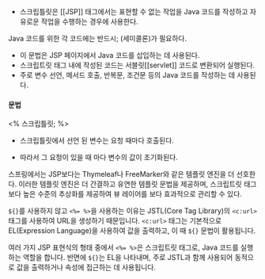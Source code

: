 - 스크립틀릿은 [[JSP]] 태그에서는 표현할 수 없는 작업을 Java 코드를 작성하고 자유로운 작업을 수행하는 경우에 사용한다.

Java 코드를 위한 각 코드에는 반드시; (세미콜론)가 필요하다.

- 이 문법은 JSP 페이지에서 Java 코드를 삽입하는 데 사용된다.
- 스크립트릿 태그 내에 작성된 코드는 서블릿[[servlet]] 코드로 변환되어 실행된다.
- 주로 변수 선언, 메서드 호출, 반복문, 조건문 등의 Java 코드를 작성하는 데 사용된다.

#### 문법

<% 스크립틀릿; %>

* 스크립틀릿에서 선언 된 변수는 요청 때마다 호출된다.
- 따라서 그 요청이 있을 때 마다 변수의 값이 초기화된다.

스프링에서는 JSP보다는 Thymeleaf나 FreeMarker와 같은 템플릿 엔진을 더 선호한다. 이러한 템플릿 엔진은 더 간결하고 유연한 템플릿 문법을 제공하며, 스크립트릿 태그보다 높은 수준의 추상화를 제공하여 뷰 레이어를 보다 효과적으로 관리할 수 있다.


`${}`를 사용하지 않고 `<%= %>`을 사용하는 이유는 JSTL(Core Tag Library)의 `<c:url>` 태그를 사용하여 URL을 생성하기 때문입니다. `<c:url>` 태그는 기본적으로 EL(Expression Language)을 사용하여 값을 출력하고, 이 때 `${}` 문법이 활용됩니다.

여러 가지 JSP 표현식의 형태 중에서 `<%= %>`은 스크립트릿 태그로, Java 코드를 실행하는 역할을 합니다. 반면에 `${}`는 EL을 나타내며, 주로 JSTL과 함께 사용되어 동적으로 값을 출력하거나 속성에 접근하는 데 사용됩니다.
